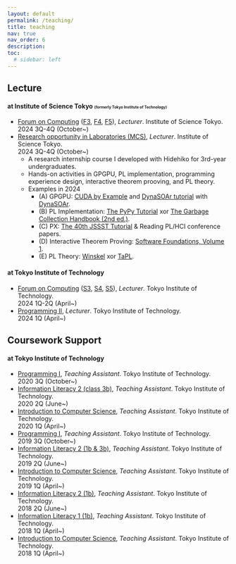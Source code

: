 ```yaml
---
layout: default
permalink: /teaching/
title: teaching
nav: true
nav_order: 6
description: 
toc:
  # sidebar: left
---
```


## Lecture
#### at Institute of Science Tokyo <span style="font-size:0.6em">(formerly Tokyo Institute of Technology)</span>
- <a href="https://www.ocw.titech.ac.jp/index.php?module=General&action=T0300&GakubuCD=4&KamokuCD=120900&KougiCD=202432846&Nendo=2024&LeftTab=graduate&lang=EN&vid=03" class="font-weight-bold">Forum on Computing</a> (<a href="https://www.ocw.titech.ac.jp/index.php?module=General&action=T0300&GakubuCD=4&KamokuCD=120900&KougiCD=202432847&Nendo=2024&LeftTab=graduate&lang=EN&vid=03">F3</a>, <a href="https://www.ocw.titech.ac.jp/index.php?module=General&action=T0300&GakubuCD=4&KamokuCD=120900&KougiCD=202432849&Nendo=2024&LeftTab=graduate&lang=EN&vid=03">F4</a>, <a href="https://www.ocw.titech.ac.jp/index.php?module=General&action=T0300&GakubuCD=4&KamokuCD=120900&KougiCD=202432851&Nendo=2024&LeftTab=graduate&lang=EN&vid=03">F5</a>), <span style="font-style: italic;">Lecturer</span>. Institute of Science Tokyo.<br>2024 3Q-4Q (October~)
- <a href="https://www.ocw.titech.ac.jp/index.php?module=General&action=T0300&GakubuCD=4&GakkaCD=342200&KeiCD=22&KougiCD=202402404&Nendo=2024&vid=03&lang=EN" class="font-weight-bold">Research opportunity in Laboratories (MCS)</a>, <span style="font-style: italic;">Lecturer</span>. Institute of Science Tokyo.<br>2024 3Q-4Q (October~)
  - A research internship course I developed with Hidehiko for 3rd-year undergraduates.
  - Hands-on activities in GPGPU, PL implementation, programming experience design, interactive theorem prooving, and PL theory.
  - Examples in 2024
    - (A) GPGPU: <a href="https://edoras.sdsu.edu/~mthomas/docs/cuda/cuda_by_example.book.pdf">CUDA by Example</a> and <a href="https://github.com/prg-titech/student_nbody_c1">DynaSOAr tutorial</a> with <a href="https://github.com/prg-titech/dynasoar">DynaSOAr</a>.
    - (B) PL Implementation: <a href="https://github.com/prg-titech/pypy-tutorial-jp">The PyPy Tutorial</a> xor <a href="https://gchandbook.org/editions.html">The Garbage Collection Handbook (2nd ed.)</a>.
    - (C) PX: <a href="https://github.com/baku89/jssst40-tuts/tree/main">The 40th JSSST Tutorial</a> & Reading PL/HCI conference papers.
    - (D) Interactive Theorem Proving: <a href="https://softwarefoundations.cis.upenn.edu/">Software Foundations, Volume 1</a>.
    - (E) PL Theory: <a href="https://www.cin.ufpe.br/~if721/intranet/TheFormalSemanticsofProgrammingLanguages.pdf">Winskel<a> xor <a href="https://www.cis.upenn.edu/~bcpierce/tapl/">TaPL</a>.

#### at Tokyo Institute of Technology
- <a href="https://www.ocw.titech.ac.jp/index.php?module=General&action=T0300&GakubuCD=4&KamokuCD=120900&KougiCD=202432846&Nendo=2024&LeftTab=graduate&lang=EN&vid=03" class="font-weight-bold">Forum on Computing</a> (<a href="https://www.ocw.titech.ac.jp/index.php?module=General&action=T0300&GakubuCD=4&KamokuCD=120900&KougiCD=202432846&Nendo=2024&LeftTab=graduate&lang=EN&vid=03">S3</a>, <a href="https://www.ocw.titech.ac.jp/index.php?module=General&action=T0300&GakubuCD=4&KamokuCD=120900&KougiCD=202432848&Nendo=2024&LeftTab=graduate&lang=EN&vid=03">S4</a>, <a href="https://www.ocw.titech.ac.jp/index.php?module=General&action=T0300&GakubuCD=4&KamokuCD=120900&KougiCD=202432850&Nendo=2024&LeftTab=graduate&lang=EN&vid=03">S5</a>), <span style="font-style: italic;">Lecturer</span>. Tokyo Institute of Technology.<br>2024 1Q-2Q (April~)
- <a class="font-weight-bold" href="https://www.ocw.titech.ac.jp/index.php?module=General&action=T0300&GakubuCD=4&GakkaCD=342200&KeiCD=22&KougiCD=202402398&Nendo=2024&vid=03&lang=EN">Programming II</a>, <span style="font-style: italic;">Lecturer</span>. Tokyo Institute of Technology.<br>2024 1Q (April~)


## Coursework Support
#### at Tokyo Institute of Technology
- <a class="font-weight-bold" href="http://www.ocw.titech.ac.jp/index.php?module=General&action=T0300&GakubuCD=4&GakkaCD=342200&KeiCD=22&KougiCD=202002384&Nendo=2020&vid=03&lang=EN">Programming I</a>, <span style="font-style: italic;">Teaching Assistant</span>. Tokyo Institute of Technology. <!--<a class="font-weight-bold" href="https://prg1-2020.github.io/lecture/web/">Class</a> --><br>2020 3Q (October~)
- <a class="font-weight-bold" href="http://www.ocw.titech.ac.jp/index.php?module=General&action=T0300&GakubuCD=7&KamokuCD=110800&KougiCD=202007189&Nendo=2020&vid=03">Information Literacy 2 (class 3b)</a>, <span style="font-style: italic;">Teaching Assistant</span>. Tokyo Institute of Technology. <!--<a class="font-weight-bold" href="https://titechcomp.github.io/y20-il2j/">3b</a>--><br>2020 2Q (June~)
- <a class="font-weight-bold" href="http://www.ocw.titech.ac.jp/index.php?module=General&action=T0300&JWC=202002383&lang=EN&vid=03">Introduction to Computer Science</a>, <span style="font-style: italic;">Teaching Assistant</span>. Tokyo Institute of Technology.<br>2020 1Q (April~)
- <a class="font-weight-bold" href="http://www.ocw.titech.ac.jp/index.php?module=General&action=T0300&JWC=201902384&lang=EN">Programming I</a>, <span style="font-style: italic;">Teaching Assistant</span>. Tokyo Institute of Technology. <!--<a class="font-weight-bold" href="https://prg1-2019.github.io/lecture/web/">Class</a> --><br>2019 3Q (October~)
- <a class="font-weight-bold" href="http://www.ocw.titech.ac.jp/index.php?module=General&action=T0300&JWC=201907183&lang=EN&vid=03">Information Literacy 2 (1b & 3b)</a>, <span style="font-style: italic;">Teaching Assistant</span>. Tokyo Institute of Technology. <!--<a class="font-weight-bold" href="http://prg.is.titech.ac.jp/ja/people/masuhara/classes/2019-il2/">class 1b & 3b</a>--><br>2019 2Q (June~)
- <a class="font-weight-bold" href="http://www.ocw.titech.ac.jp/index.php?module=General&action=T0300&GakubuCD=4&GakkaCD=342200&KeiCD=22&KougiCD=201902383&Nendo=2019&lang=EN">Introduction to Computer Science</a>, <span style="font-style: italic;">Teaching Assistant</span>. Tokyo Institute of Technology.<br>2019 1Q (April~)
- <a class="font-weight-bold" href="http://www.ocw.titech.ac.jp/index.php?module=General&action=T0300&JWC=201807183&lang=EN&vid=03">Information Literacy 2 (1b)</a>, <span style="font-style: italic;">Teaching Assistant</span>. Tokyo Institute of Technology. <!--<a class="font-weight-bold" href="http://prg.is.titech.ac.jp/ja/people/masuhara/classes/2018-il2/">Information Literacy 2 (class 1b)</a>--><br>2018 2Q (June~)
- <a class="font-weight-bold" href="http://www.ocw.titech.ac.jp/index.php?module=General&action=T0300&GakubuCD=7&KamokuCD=110800&KougiCD=201807165&Nendo=2018&lang=EN&vid=03">Information Literacy 1 (1b)</a>, <span style="font-style: italic;">Teaching Assistant</span>. Tokyo Institute of Technology. <!--<a class="font-weight-bold" href="http://prg.is.titech.ac.jp/ja/people/masuhara/classes/2018-il1/">Class 1b</a>--><br>2018 1Q (April~)
- <a class="font-weight-bold" href="http://www.ocw.titech.ac.jp/index.php?module=General&action=T0300&GakubuCD=4&GakkaCD=342200&KeiCD=22&KougiCD=201802383&Nendo=2018&lang=EN">Introduction to Computer Science</a>, <span style="font-style: italic;">Teaching Assistant</span>. Tokyo Institute of Technology.<br>2018 1Q (April~)


<!-- layout: page -->

<!-- <h2>At Tokyo Institute of Technology (as a student)</h2>
<table>
    <tr>
        <td>Period</td>
        <td>Class</td>
        <td>Role</td>
    </tr>
    <tr>
        <td>2024</td>
        <td>Programming I <a class="font-weight-bold" href="https://prg1-2020.github.io/lecture/web/">[Class]</a> <a class="font-weight-bold" href="http://www.ocw.titech.ac.jp/index.php?module=General&action=T0300&GakubuCD=4&GakkaCD=342200&KeiCD=22&KougiCD=202002384&Nendo=2020&vid=03&lang=EN">OCW</a></td>
        <td>TA</td>
    </tr>
</table> -->
<!-- 
<h2>At Tokyo Institute of Technology (as a TA)</h2>
<table>
    <tr>
        <td>Period</td>
        <td>Class</td>
        <td>Role</td>
    </tr>
    <tr>
        <td>2020 3Q (October ~)</td>
        <td>Programming I <a class="font-weight-bold" href="https://prg1-2020.github.io/lecture/web/">[Class]</a> <a class="font-weight-bold" href="http://www.ocw.titech.ac.jp/index.php?module=General&action=T0300&GakubuCD=4&GakkaCD=342200&KeiCD=22&KougiCD=202002384&Nendo=2020&vid=03&lang=EN">OCW</a></td>
        <td>TA</td>
    </tr>
    <tr>
        <td>2020 2Q (June ~)</td>
        <td>Information Literacy 2 <a class="font-weight-bold" href="https://titechcomp.github.io/y20-il2j/">[3b]</a> <a class="font-weight-bold" href="http://www.ocw.titech.ac.jp/index.php?module=General&action=T0300&GakubuCD=7&KamokuCD=110800&KougiCD=202007189&Nendo=2020&vid=03">OCW</a></td>
        <td>TA (Temp)</td>
    </tr>
    <tr>
        <td>2020 1Q (May~)</td>
        <td>Introduction to Computer Science <a class="font-weight-bold" href="http://www.ocw.titech.ac.jp/index.php?module=General&action=T0300&JWC=202002383&lang=JA&vid=03">OCW</a></td>
        <td>TA</td>
    </tr>
    <tr>
        <td>2019 3Q (Sep~)</td>
        <td>Programming I <a class="font-weight-bold" href="https://prg1-2019.github.io/lecture/web/">[Class]</a> <a class="font-weight-bold" href="http://www.ocw.titech.ac.jp/index.php?module=General&action=T0300&JWC=201902384&lang=EN">OCW</a></td>
        <td>TA</td>
    </tr>
    <tr>
        <td>2019 2Q (June ~)</td>
        <td>Information Literacy 2 <a class="font-weight-bold" href="http://prg.is.titech.ac.jp/ja/people/masuhara/classes/2019-il2/">[1b,3b]</a> <a class="font-weight-bold" href="http://www.ocw.titech.ac.jp/index.php?module=General&action=T0300&JWC=201907183&lang=EN&vid=03">[OCW(1b)]</a></td>
        <td>TA</td>
    </tr>
    <tr>
        <td>2019 1Q (April ~)</td>
        <td>Introduction to Computer Science <a class="font-weight-bold" href="http://www.ocw.titech.ac.jp/index.php?module=General&action=T0300&GakubuCD=4&GakkaCD=342200&KeiCD=22&KougiCD=201902383&Nendo=2019&lang=EN">OCW</a></td>
        <td>TA</td>
    </tr>
    <tr>
        <td>2018 2Q (June ~)</td>
        <td>Information Literacy 2 <a class="font-weight-bold" href="http://prg.is.titech.ac.jp/ja/people/masuhara/classes/2018-il2/">[1b]</a> <a class="font-weight-bold" href="http://www.ocw.titech.ac.jp/index.php?module=General&action=T0300&JWC=201807183&lang=EN&vid=03">OCW</a></td>
        <td>TA</td>
    </tr>
    <tr>
        <td>2018 1Q (April ~)</td>
        <td>Information Literacy 1 <a class="font-weight-bold" href="http://prg.is.titech.ac.jp/ja/people/masuhara/classes/2018-il1/">[1b]</a> <a class="font-weight-bold" href="http://www.ocw.titech.ac.jp/index.php?module=General&action=T0300&GakubuCD=7&KamokuCD=110800&KougiCD=201807165&Nendo=2018&lang=EN&vid=03">OCW</a></td>
        <td>TA</td>
    </tr>
    <tr>
        <td>2018 1Q (April ~)</td>
        <td>Introduction to Computer Science <a class="font-weight-bold" href="http://www.ocw.titech.ac.jp/index.php?module=General&action=T0300&GakubuCD=4&GakkaCD=342200&KeiCD=22&KougiCD=201802383&Nendo=2018&lang=EN">OCW</a></td>
        <td>TA</td>
    </tr>
</table> -->
